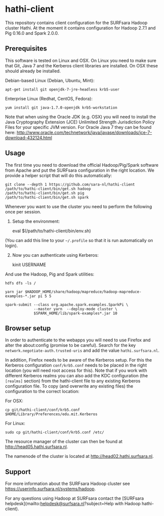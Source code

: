 hathi-client
============

This repository contains client configuration for the SURFsara Hadoop cluster
Hathi. At the moment it contains configuration for Hadoop 2.7.1 and Pig 0.16.0
and Spark 2.0.0.

Prerequisites
-------------

This software is tested on Linux and OSX. On Linux you need to make sure that
Git, Java 7 and the Kerberos client libraries are installed. On OSX these
should already be installed.

Debian-based Linux (Debian, Ubuntu, Mint):

    apt-get install git openjdk-7-jre-headless krb5-user

Enterprise Linux (Redhat, CentOS, Fedora):

    yum install git java-1.7.0-openjdk krb5-workstation

Note that when using the Oracle JDK (e.g. OSX) you will need to install the
Java Cryptography Extension (JCE) Unlimited Strength Jurisdiction Policy Files
for your specific JVM version. For Oracle Java 7 they can be found here:
<http://www.oracle.com/technetwork/java/javase/downloads/jce-7-download-432124.html>

Usage
-----

The first time you need to download the official Hadoop/Pig/Spark software from
Apache and put the SURFsara configuration in the right location. We provide a
helper script that will do this automatically:

    git clone --depth 1 https://github.com/sara-nl/hathi-client
    /path/to/hathi-client/bin/get.sh hadoop
    /path/to/hathi-client/bin/get.sh pig
    /path/to/hathi-client/bin/get.sh spark

Whenever you want to use the cluster you need to perform the following once per
session.

1) Setup the environment:

    eval $(/path/to/hathi-client/bin/env.sh)

(You can add this line to your `~/.profile` so that it is run automatically on
login).

2) Now you can authenticate using Kerberos:

    kinit USERNAME

And use the Hadoop, Pig and Spark utilities:

    hdfs dfs -ls /

    yarn jar $HADOOP_HOME/share/hadoop/mapreduce/hadoop-mapreduce-examples-*.jar pi 5 5

    spark-submit --class org.apache.spark.examples.SparkPi \
                 --master yarn  --deploy-mode cluster \
                 $SPARK_HOME/lib/spark-examples*.jar 10

Browser setup
-------------

In order to authenticate to the webapps you will need to use Firefox and alter
the about:config (promise to be careful). Search for the key
`network.negotiate-auth.trusted-uris` and add the value `hathi.surfsara.nl`.

In addition, Firefox needs to be aware of the Kerberos setup. For this the
Kerberos configuration `conf/krb5.conf` needs to be placed in the right
location (you will need root access for this). Note that if you work with
different Kerberos realms you can also add the KDC configuration (the
`[realms]` section) from the hathi-client file to any existing Kerberos
configuration file. To copy (and overwrite any existing files) the
configuration to the correct location:

For OSX:

    cp git/hathi-client/conf/krb5.conf $HOME/Library/Preferences/edu.mit.Kerberos
	
For Linux:

    sudo cp git/hathi-client/conf/krb5.conf /etc/

The resource manager of the cluster can then be found at
<http://head05.hathi.surfsara.nl>.

The namenode of the cluster is located at <http://head02.hathi.surfsara.nl>.

Support
-------

For more information about the SURFsara Hadoop cluster see
<https://userinfo.surfsara.nl/systems/hadoop>.

For any questions using Hadoop at SURFsara contact the [SURFsara
helpdesk](mailto:helpdesk@surfsara.nl?subject=Help with Hadoop hathi-client).
